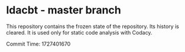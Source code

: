 # ldacbt - master branch

This repository contains the frozen state of the repository.
Its history is cleared. It is used only for static code
analysis with Codacy.

Commit Time: 1727401670